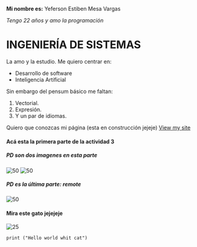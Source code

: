 **Mi nombre es:**
	Yeferson Estiben Mesa Vargas

*Tengo 22 años y amo la programación*



# INGENIERÍA DE SISTEMAS
La amo y la estudio. Me quiero centrar en:

- Desarrollo de software
- Inteligencia Artificial

Sin embargo del pensum básico me faltan:

1.  Vectorial.
2.  Expresión.
3.  Y un par de idiomas.

Quiero que conozcas mi página (esta en construcción jejeje)
[View my site](http://jffmv.github.io)


#### Acá esta la primera parte de la actividad 3
##### PD son dos imagenes en esta parte
![50](https://jffmv.github.io/imagenes/1.png)
![50](https://jffmv.github.io/imagenes/2.png)
##### PD es la última parte: remote
![50](https://jffmv.github.io/imagenes/IMG-20230824-WA0001.jpg)


#### Mira este gato jejejeje
![25](https://cdn.onemars.net/sites/nutro_es_NkyIN_B9cV/image/gettyimages-175925832_1615921990619.jpeg)

    print ("Hello world whit cat")
